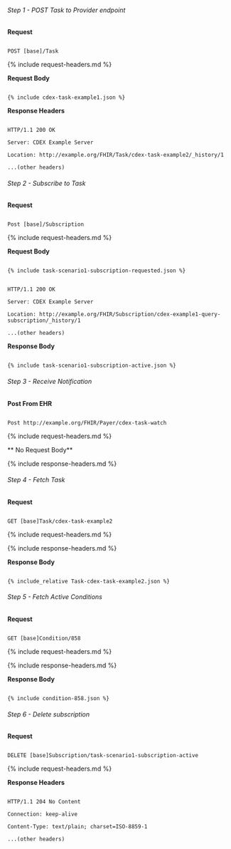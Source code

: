 

###### Step 1 - POST Task to Provider endpoint


**Request**

~~~

POST [base]/Task

~~~


{% include request-headers.md %}


**Request Body**


~~~

{% include cdex-task-example1.json %}

~~~


**Response Headers**


~~~

HTTP/1.1 200 OK

Server: CDEX Example Server

Location: http://example.org/FHIR/Task/cdex-task-example2/_history/1

...(other headers)

~~~


###### Step 2 - Subscribe to Task


**Request**

~~~

Post [base]/Subscription

~~~


{% include request-headers.md %}


**Request Body**


~~~

{% include task-scenario1-subscription-requested.json %}

~~~


~~~

HTTP/1.1 200 OK

Server: CDEX Example Server

Location: http://example.org/FHIR/Subscription/cdex-example1-query-subscription/_history/1

...(other headers)

~~~


**Response Body**


~~~

{% include task-scenario1-subscription-active.json %}

~~~


###### Step 3 - Receive Notification


**Post From EHR**

~~~

Post http://example.org/FHIR/Payer/cdex-task-watch

~~~

{% include request-headers.md %}


** No Request Body**


{% include response-headers.md %}


###### Step 4 - Fetch Task


**Request**

~~~

GET [base]Task/cdex-task-example2

~~~


{% include request-headers.md %}


{% include response-headers.md %}


**Response Body**


~~~

{% include_relative Task-cdex-task-example2.json %}

~~~


###### Step 5 - Fetch Active Conditions


**Request**

~~~

GET [base]Condition/858

~~~


{% include request-headers.md %}


{% include response-headers.md %}


**Response Body**


~~~

{% include condition-858.json %}

~~~


###### Step 6 - Delete subscription


**Request**

~~~

DELETE [base]Subscription/task-scenario1-subscription-active

~~~


{% include request-headers.md %}


**Response Headers**


~~~

HTTP/1.1 204 No Content

Connection: keep-alive

Content-Type: text/plain; charset=ISO-8859-1

...(other headers)

~~~



